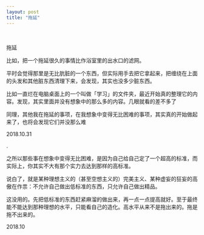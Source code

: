 ```yaml
---
layout: post
title: "拖延"
---
```


  
&nbsp;
&nbsp;


拖延

比如，把一个拖延很久的事情比作浴室里的出水口的滤网。

平时会觉得那里是无比肮脏的一个东西，但实际用手去把它拿起来，把缠绕在上面的头发和其他脏东西清理下来，会发现，其实也没多少脏东西。

比如一直烂在电脑桌面上的一个叫做「学习」的文件夹，最近开始真的整理它的内容。发现，其实里面并没有想象中的那么多的内容。几眼就看的差不多了

同理，其他我在拖延的事项，在我想象中变得无比困难的事项，其实真的开始做起来了，也将会发现它们并没那么难

2018.10.31

.

之所以那些事在想象中变得无比困难，是因为自己给自己定了一个超高的标准，而实际上，你其实不大有那个实力去达到那样的高标准。

说白了，就是某种理想主义的（甚至空想主义的）完美主义、某种虚妄的狂妄的高傲在作祟：不允许自己做出低标准的东西，只允许自己做出精品。

这没用的。先把低标准的东西赶紧麻溜的做出来，再一点一点提高就好。至于最终能不能达到那种理想的水平，只能看自己的造化。高水平从来不是拖出来的。拖是拖不出来的。


2018.10